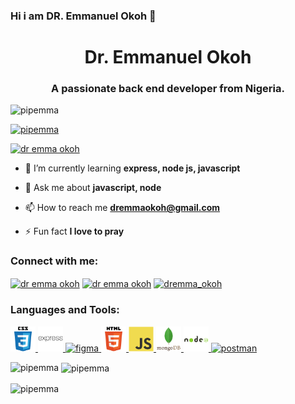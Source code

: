 ### Hi i am DR. Emmanuel Okoh 👋
<h1 align="center">Dr. Emmanuel Okoh</h1>
<h3 align="center">A passionate back end developer from Nigeria.</h3>

<p align="left"> <img src="https://komarev.com/ghpvc/?username=pipemma&label=Profile%20views&color=0e75b6&style=flat" alt="pipemma" /> </p>

<p align="left"> <a href="https://github.com/ryo-ma/github-profile-trophy"><img src="https://github-profile-trophy.vercel.app/?username=pipemma" alt="pipemma" /></a> </p>

<p align="left"> <a href="https://twitter.com/dr emma okoh" target="blank"><img src="https://img.shields.io/twitter/follow/dr emma okoh?logo=twitter&style=for-the-badge" alt="dr emma okoh" /></a> </p>

- 🌱 I’m currently learning **express, node js, javascript**

- 💬 Ask me about **javascript, node**

- 📫 How to reach me **dremmaokoh@gmail.com**

- ⚡ Fun fact **I love to pray**

<h3 align="left">Connect with me:</h3>
<p align="left">
<a href="https://twitter.com/dr emma okoh" target="blank"><img align="center" src="https://raw.githubusercontent.com/rahuldkjain/github-profile-readme-generator/master/src/images/icons/Social/twitter.svg" alt="dr emma okoh" height="30" width="40" /></a>
<a href="https://linkedin.com/in/dr emma okoh" target="blank"><img align="center" src="https://raw.githubusercontent.com/rahuldkjain/github-profile-readme-generator/master/src/images/icons/Social/linked-in-alt.svg" alt="dr emma okoh" height="30" width="40" /></a>
<a href="https://instagram.com/dremma_okoh" target="blank"><img align="center" src="https://raw.githubusercontent.com/rahuldkjain/github-profile-readme-generator/master/src/images/icons/Social/instagram.svg" alt="dremma_okoh" height="30" width="40" /></a>
</p>

<h3 align="left">Languages and Tools:</h3>
<p align="left"> <a href="https://www.w3schools.com/css/" target="_blank" rel="noreferrer"> <img src="https://raw.githubusercontent.com/devicons/devicon/master/icons/css3/css3-original-wordmark.svg" alt="css3" width="40" height="40"/> </a> <a href="https://expressjs.com" target="_blank" rel="noreferrer"> <img src="https://raw.githubusercontent.com/devicons/devicon/master/icons/express/express-original-wordmark.svg" alt="express" width="40" height="40"/> </a> <a href="https://www.figma.com/" target="_blank" rel="noreferrer"> <img src="https://www.vectorlogo.zone/logos/figma/figma-icon.svg" alt="figma" width="40" height="40"/> </a> <a href="https://www.w3.org/html/" target="_blank" rel="noreferrer"> <img src="https://raw.githubusercontent.com/devicons/devicon/master/icons/html5/html5-original-wordmark.svg" alt="html5" width="40" height="40"/> </a> <a href="https://developer.mozilla.org/en-US/docs/Web/JavaScript" target="_blank" rel="noreferrer"> <img src="https://raw.githubusercontent.com/devicons/devicon/master/icons/javascript/javascript-original.svg" alt="javascript" width="40" height="40"/> </a> <a href="https://www.mongodb.com/" target="_blank" rel="noreferrer"> <img src="https://raw.githubusercontent.com/devicons/devicon/master/icons/mongodb/mongodb-original-wordmark.svg" alt="mongodb" width="40" height="40"/> </a> <a href="https://nodejs.org" target="_blank" rel="noreferrer"> <img src="https://raw.githubusercontent.com/devicons/devicon/master/icons/nodejs/nodejs-original-wordmark.svg" alt="nodejs" width="40" height="40"/> </a> <a href="https://postman.com" target="_blank" rel="noreferrer"> <img src="https://www.vectorlogo.zone/logos/getpostman/getpostman-icon.svg" alt="postman" width="40" height="40"/> </a> </p>

<p><img align="left" src="https://github-readme-stats.vercel.app/api/top-langs?username=pipemma&show_icons=true&locale=en&layout=compact" alt="pipemma" /></p>

<p>&nbsp;<img align="center" src="https://github-readme-stats.vercel.app/api?username=pipemma&show_icons=true&locale=en" alt="pipemma" /></p>

<p><img align="center" src="https://github-readme-streak-stats.herokuapp.com/?user=pipemma&" alt="pipemma" /></p>

